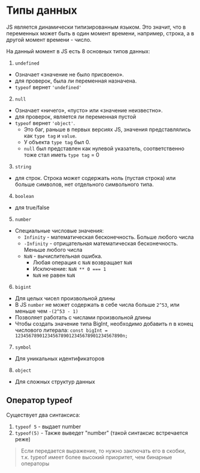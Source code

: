 # Типы данных

JS является динамически типизированным языком. Это значит, что в переменных может быть в один момент времени, например,
строка, а в другой момент времени - число.

На данный момент в JS есть 8 основных типов данных:

1. `undefined`
  - Означает «значение не было присвоено».
  - для проверок, была ли переменная назначена.
  - `typeof` вернет `'undefined'`
2. `null`
  - Означает «ничего», «пусто» или «значение неизвестно».
  - для проверок, является ли переменная пустой
  - `typeof` вернет `'object'`.
    - Это баг, раньше в первых версиях JS, значения представлялись как `type tag` и `value`.
    - У объекта `type tag` был 0.
    - `null` был представлен как нулевой указатель, соответственно тоже стал иметь `type tag` = 0
3. `string`
  - для строк. Строка может содержать ноль (пустая строка) или больше символов, нет отдельного символьного типа.
4. `boolean`
  - для true/false
5. `number`
  - Специальные числовые значения:
    - `Infinity` - математическая бесконечность. Больше любого числа
    - `-Infinity` - отрицательная математическая бесконечность. Меньше любого числа
    - `NaN` - вычислительная ошибка.
      - Любая операция с `NaN` возвращает `NaN`
      - Исключение: `NaN ** 0 === 1`
      - `NaN` не равен `NaN`
6. `bigint`
  - Для целых чисел произвольной длины
  - В JS `number` не может содержать в себе числа больше `2^53`, или меньше чем `-(2^53 - 1)`
  - Позволяет работать с числами произвольной длины
  - Чтобы создать значение типа BigInt, необходимо добавить n в конец числового литерала: `const bigInt = 1234567890123456789012345678901234567890n;`
7. `symbol`
  - Для уникальных идентификаторов
8. `object`
  - Для сложных структур данных

## Оператор typeof

Существует два синтаксиса:

1. `typeof 5` - выдает number
1. `typeof(5)` - Также выведет "number" (такой синтаксис встречается реже)

> Если передается выражение, то нужно заключать его в скобки, т.к. typeof имеет более высокий приоритет, чем бинарные операторы
